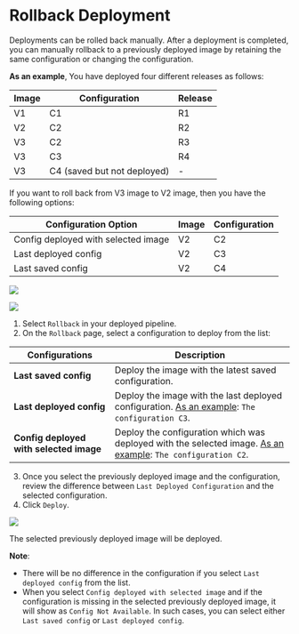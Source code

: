 # Rollback Deployment

Deployments can be rolled back manually. After a deployment is completed, you can manually rollback to a previously deployed image by retaining the same configuration or changing the configuration.

**As an example**, You have deployed four different releases as follows:

| Image | Configuration               | Release |
| ----- | --------------------------- | ------- |
| V1    | C1                          | R1      |
| V2    | C2                          | R2      |
| V3    | C2                          | R3      |
| V3    | C3                          | R4      |
| V3    | C4 (saved but not deployed) | -       |

If you want to roll back from V3 image to V2 image, then you have the following options:

| Configuration Option                | Image | Configuration |
| ----------------------------------- | ----- | ------------- |
| Config deployed with selected image | V2    | C2            |
| Last deployed config                | V2    | C3            |
| Last saved config                   | V2    | C4            |

![](https://devtron-public-asset.s3.us-east-2.amazonaws.com/images/deploying-application/rollback-deployment/rollback-icon.jpg)

![](https://devtron-public-asset.s3.us-east-2.amazonaws.com/images/deploying-application/rollback-deployment/select-config-to-deploy.jpg)

1. Select `Rollback` in your deployed pipeline.
2. On the `Rollback` page, select a configuration to deploy from the list:

| Configurations                          | Description                                                                                                                                               |
| --------------------------------------- | --------------------------------------------------------------------------------------------------------------------------------------------------------- |
| **Last saved config**                   | Deploy the image with the latest saved configuration.                                                                                                     |
| **Last deployed config**                | Deploy the image with the last deployed configuration. [As an example](rollback-deployment.md#rollback-deployment): `The configuration C3`.               |
| **Config deployed with selected image** | Deploy the configuration which was deployed with the selected image. [As an example](rollback-deployment.md#rollback-deployment): `The configuration C2`. |

3. Once you select the previously deployed image and the configuration, review the difference between `Last Deployed Configuration` and the selected configuration.
4. Click `Deploy`.

![](https://devtron-public-asset.s3.us-east-2.amazonaws.com/images/deploying-application/rollback-deployment/config-diff.jpg)

The selected previously deployed image will be deployed.

**Note**:

* There will be no difference in the configuration if you select `Last deployed config` from the list.
* When you select `Config deployed with selected image` and if the configuration is missing in the selected previously deployed image, it will show as `Config Not Available`. In such cases, you can select either `Last saved config` or `Last deployed config`.
